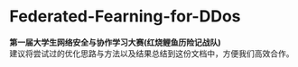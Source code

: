 # Federated-Fearning-for-DDos
**第一届大学生网络安全与协作学习大赛(红烧鲤鱼历险记战队)**  
建议将尝试过的优化思路与方法以及结果总结到这份文档中，方便我们高效合作。